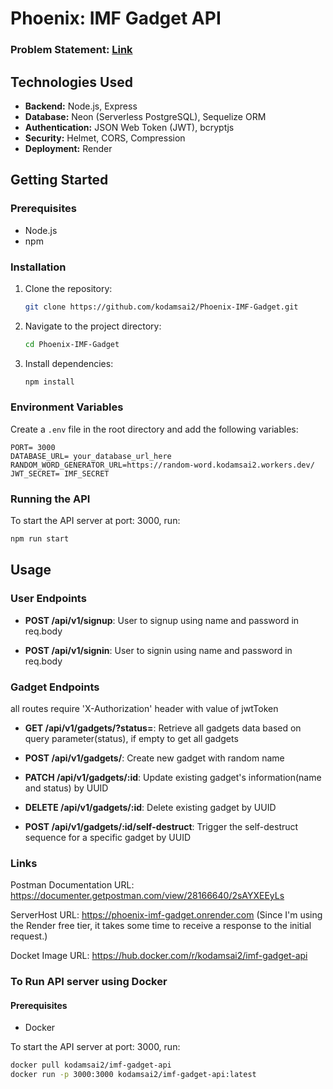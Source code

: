 # Phoenix: IMF Gadget API

### Problem Statement: [Link](https://docs.google.com/document/d/18Gh_9mFr1vUH-o7Jvuu4gC_zU3f9cMjJ/edit?usp=sharing&ouid=101447500351170008204&rtpof=true&sd=true)


## Technologies Used

- **Backend:** Node.js, Express  
- **Database:** Neon (Serverless PostgreSQL), Sequelize ORM  
- **Authentication:** JSON Web Token (JWT), bcryptjs  
- **Security:** Helmet, CORS, Compression 
- **Deployment:** Render

## Getting Started
### Prerequisites
- Node.js
- npm

### Installation
1. Clone the repository:
    ```bash
    git clone https://github.com/kodamsai2/Phoenix-IMF-Gadget.git
    ```
2. Navigate to the project directory:
    ```bash
    cd Phoenix-IMF-Gadget
    ```
3. Install dependencies:
    ```bash
    npm install
    ```
### Environment Variables

Create a `.env` file in the root directory and add the following variables:  

```plaintext
PORT= 3000
DATABASE_URL= your_database_url_here
RANDOM_WORD_GENERATOR_URL=https://random-word.kodamsai2.workers.dev/ 
JWT_SECRET= IMF_SECRET
```

### Running the API
To start the API server at port: 3000, run:
```bash
npm run start
```

## Usage
### User Endpoints
- **POST /api/v1/signup**: User to signup using name and password in req.body

- **POST /api/v1/signin**: User to signin using name and password in req.body

### Gadget Endpoints
all routes require 'X-Authorization' header with value of jwtToken

- **GET /api/v1/gadgets/?status=**: Retrieve all gadgets data based on query parameter(status), if empty to get all gadgets

- **POST /api/v1/gadgets/**: Create new gadget with random name

- **PATCH /api/v1/gadgets/:id**: Update existing gadget's information(name and status) by UUID

- **DELETE /api/v1/gadgets/:id**: Delete existing gadget by UUID

- **POST /api/v1/gadgets/:id/self-destruct**: Trigger the self-destruct sequence for a specific gadget by UUID


### Links
Postman Documentation URL: https://documenter.getpostman.com/view/28166640/2sAYXEEyLs

ServerHost URL: https://phoenix-imf-gadget.onrender.com (Since I'm using the Render free tier, it takes some time to receive a response to the initial request.)

Docket Image URL: https://hub.docker.com/r/kodamsai2/imf-gadget-api


### To Run API server using Docker
#### Prerequisites
- Docker

To start the API server at port: 3000, run:
```bash
docker pull kodamsai2/imf-gadget-api
docker run -p 3000:3000 kodamsai2/imf-gadget-api:latest
```
